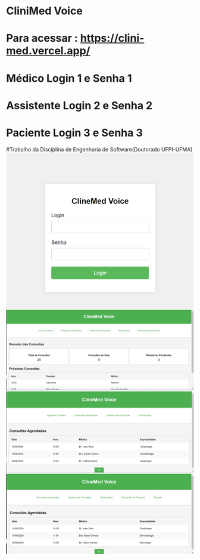 # CliniMed Voice
# Para acessar : https://clini-med.vercel.app/ 
# Médico Login 1 e Senha 1
# Assistente Login 2 e Senha 2
# Paciente Login 3 e Senha 3
#Trabalho da Disciplina de Engenharia de Software(Doutorado UFPI-UFMA)
![img1](https://github.com/Lucasm12/CliniMed/blob/main/1.png)
![img2](https://github.com/Lucasm12/CliniMed/blob/main/2.png)
![img3](https://github.com/Lucasm12/CliniMed/blob/main/3.png)
![img4](https://github.com/Lucasm12/CliniMed/blob/main/4.png)
